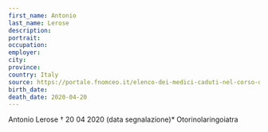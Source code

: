```yaml
---
first_name: Antonio
last_name: Lerose
description: 
portrait: 
occupation: 
employer: 
city: 
province: 
country: Italy
source: https://portale.fnomceo.it/elenco-dei-medici-caduti-nel-corso-dellepidemia-di-covid-19/
birth_date: 
death_date: 2020-04-20
---
```


Antonio Lerose † 20 04 2020 (data segnalazione)*
Otorinolaringoiatra